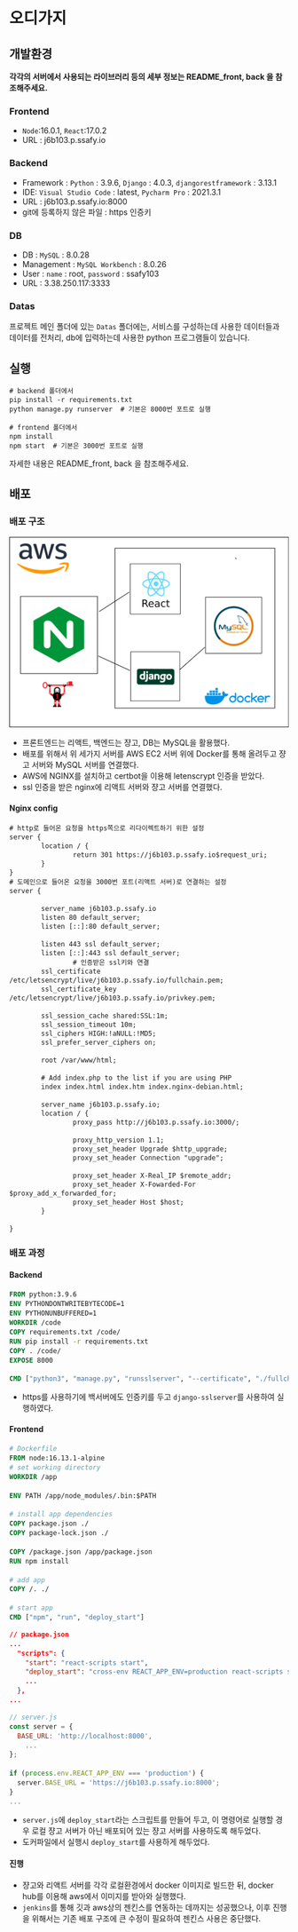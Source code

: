 # 오디가지



## 개발환경

**각각의 서버에서 사용되는 라이브러리 등의 세부 정보는 README_front, back 을 참조해주세요.**

### Frontend

- `Node`:16.0.1, `React`:17.0.2
- URL : j6b103.p.ssafy.io

### Backend

- Framework : `Python` : 3.9.6, `Django` : 4.0.3, `djangorestframework` : 3.13.1
- IDE: `Visual Studio Code` : latest, `Pycharm Pro` : 2021.3.1
- URL : j6b103.p.ssafy.io:8000
- git에 등록하지 않은 파일 : https 인증키 

### DB

- DB : `MySQL` : 8.0.28
- Management : `MySQL Workbench` : 8.0.26
- User : `name` : root, `password` : ssafy103
- URL : 3.38.250.117:3333

### Datas

프로젝트 메인 폴더에 있는 `Datas` 폴더에는, 서비스를 구성하는데 사용한 데이터들과 데이터를 전처리, db에 입력하는데 사용한 python 프로그램들이 있습니다.

## 실행

```shell
# backend 폴더에서
pip install -r requirements.txt
python manage.py runserver	# 기본은 8000번 포트로 실행

# frontend 폴더에서
npm install
npm start  # 기본은 3000번 포트로 실행
```

자세한 내용은 README_front, back 을 참조해주세요.


## 배포
### 배포 구조

![image-20220406160524871](README.assets/image-20220406160524871.png)

- 프론트엔드는 리액트, 백엔드는 쟝고, DB는 MySQL을 활용했다.
- 배포를 위해서 위 세가지 서버를 AWS EC2 서버 위에 Docker를 통해 올려두고 쟝고 서버와 MySQL 서버를 연결했다.
- AWS에 NGINX를 설치하고 certbot을 이용해 letenscrypt 인증을 받았다.
- ssl 인증을 받은 nginx에 리액트 서버와 쟝고 서버를 연결했다.

#### Nginx config

```nginx
# http로 들어온 요청을 https쪽으로 리다이렉트하기 위한 설정
server {
        location / {
                return 301 https://j6b103.p.ssafy.io$request_uri;
        }
}
# 도메인으로 들어온 요청을 3000번 포트(리액트 서버)로 연결하는 설정
server {

        server_name j6b103.p.ssafy.io
        listen 80 default_server;
        listen [::]:80 default_server;

        listen 443 ssl default_server;
        listen [::]:443 ssl default_server;
				# 인증받은 ssl키와 연결
        ssl_certificate /etc/letsencrypt/live/j6b103.p.ssafy.io/fullchain.pem;
        ssl_certificate_key /etc/letsencrypt/live/j6b103.p.ssafy.io/privkey.pem;

        ssl_session_cache shared:SSL:1m;
        ssl_session_timeout 10m;
        ssl_ciphers HIGH:!aNULL:!MD5;
        ssl_prefer_server_ciphers on;

        root /var/www/html;

        # Add index.php to the list if you are using PHP
        index index.html index.htm index.nginx-debian.html;

        server_name j6b103.p.ssafy.io;
        location / {
                proxy_pass http://j6b103.p.ssafy.io:3000/;

                proxy_http_version 1.1;
                proxy_set_header Upgrade $http_upgrade;
                proxy_set_header Connection "upgrade";

                proxy_set_header X-Real_IP $remote_addr;
                proxy_set_header X-Fowarded-For $proxy_add_x_forwarded_for;
                proxy_set_header Host $host;
        }
   
}
```



### 배포 과정

#### Backend

```dockerfile
FROM python:3.9.6
ENV PYTHONDONTWRITEBYTECODE=1
ENV PYTHONUNBUFFERED=1
WORKDIR /code
COPY requirements.txt /code/
RUN pip install -r requirements.txt
COPY . /code/
EXPOSE 8000

CMD ["python3", "manage.py", "runsslserver", "--certificate", "./fullchain.pem", "--key", "./privkey.pem", "0.0.0.0:8000"]
```

- https를 사용하기에 백서버에도 인증키를 두고 `django-sslserver`를 사용하여 실행하였다.

#### Frontend

```dockerfile
# Dockerfile 
FROM node:16.13.1-alpine
# set working directory
WORKDIR /app

ENV PATH /app/node_modules/.bin:$PATH

# install app dependencies
COPY package.json ./
COPY package-lock.json ./

COPY /package.json /app/package.json
RUN npm install

# add app
COPY /. ./

# start app
CMD ["npm", "run", "deploy_start"]
```

```json
// package.json
...
  "scripts": {
    "start": "react-scripts start",
    "deploy_start": "cross-env REACT_APP_ENV=production react-scripts start",
    ...
  },
...
```

```js
// server.js
const server = {
  BASE_URL: 'http://localhost:8000',
	...
};

if (process.env.REACT_APP_ENV === 'production') {
  server.BASE_URL = 'https://j6b103.p.ssafy.io:8000';
}
...
```

- `server.js`에 `deploy_start`라는 스크립트를 만들어 두고, 이 명령어로 실행할 경우 로컬 쟝고 서버가 아닌 배포되어 있는 쟝고 서버를 사용하도록 해두었다.
- 도커파일에서 실행시 `deploy_start`를 사용하게 해두었다.



#### 진행

- 쟝고와 리액트 서버를 각각 로컬환경에서 docker 이미지로 빌드한 뒤, docker hub를 이용해 aws에서 이미지를 받아와 실행했다.
- `jenkins`를 통해 깃과 aws상의 젠킨스를 연동하는 데까지는 성공했으나, 이후 진행을 위해서는 기존 배포 구조에 큰 수정이 필요하여 젠킨스 사용은 중단했다. 



